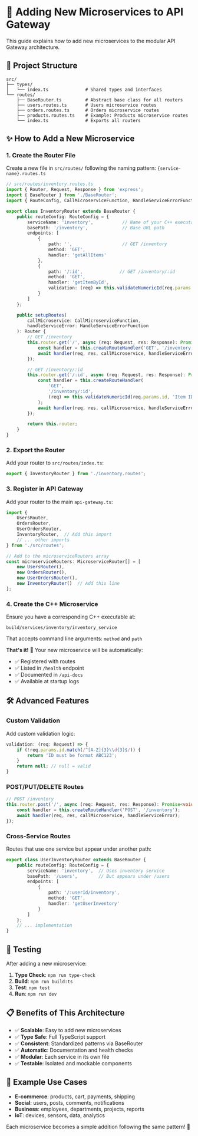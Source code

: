 # 🚀 Adding New Microservices to API Gateway

This guide explains how to add new microservices to the modular API Gateway architecture.

## 📁 Project Structure

```
src/
├── types/
│   └── index.ts              # Shared types and interfaces
└── routes/
    ├── BaseRouter.ts         # Abstract base class for all routers
    ├── users.routes.ts       # Users microservice routes
    ├── orders.routes.ts      # Orders microservice routes
    ├── products.routes.ts    # Example: Products microservice routes
    └── index.ts              # Exports all routers
```

## ✨ How to Add a New Microservice

### 1. Create the Router File

Create a new file in `src/routes/` following the naming pattern: `{service-name}.routes.ts`

```typescript
// src/routes/inventory.routes.ts
import { Router, Request, Response } from 'express';
import { BaseRouter } from './BaseRouter';
import { RouteConfig, CallMicroserviceFunction, HandleServiceErrorFunction } from '../types';

export class InventoryRouter extends BaseRouter {
    public routeConfig: RouteConfig = {
        serviceName: 'inventory',           // Name of your C++ executable
        basePath: '/inventory',             // Base URL path
        endpoints: [
            {
                path: '',                   // GET /inventory
                method: 'GET',
                handler: 'getAllItems'
            },
            {
                path: '/:id',              // GET /inventory/:id
                method: 'GET',
                handler: 'getItemById',
                validation: (req) => this.validateNumericId(req.params.id, 'Item ID')
            }
        ]
    };

    public setupRoutes(
        callMicroservice: CallMicroserviceFunction,
        handleServiceError: HandleServiceErrorFunction
    ): Router {
        // GET /inventory
        this.router.get('/', async (req: Request, res: Response): Promise<void> => {
            const handler = this.createRouteHandler('GET', '/inventory');
            await handler(req, res, callMicroservice, handleServiceError);
        });

        // GET /inventory/:id
        this.router.get('/:id', async (req: Request, res: Response): Promise<void> => {
            const handler = this.createRouteHandler(
                'GET', 
                '/inventory/:id',
                (req) => this.validateNumericId(req.params.id, 'Item ID')
            );
            await handler(req, res, callMicroservice, handleServiceError);
        });

        return this.router;
    }
}
```

### 2. Export the Router

Add your router to `src/routes/index.ts`:

```typescript
export { InventoryRouter } from './inventory.routes';
```

### 3. Register in API Gateway

Add your router to the main `api-gateway.ts`:

```typescript
import { 
    UsersRouter, 
    OrdersRouter, 
    UserOrdersRouter,
    InventoryRouter,  // Add this import
    // ... other imports
} from './src/routes';

// Add to the microserviceRouters array
const microserviceRouters: MicroserviceRouter[] = [
    new UsersRouter(),
    new OrdersRouter(),
    new UserOrdersRouter(),
    new InventoryRouter()  // Add this line
];
```

### 4. Create the C++ Microservice

Ensure you have a corresponding C++ executable at:
```
build/services/inventory/inventory_service
```

That accepts command line arguments: `method` and `path`

**That's it!** 🎉 Your new microservice will be automatically:
- ✅ Registered with routes
- ✅ Listed in `/health` endpoint
- ✅ Documented in `/api-docs`
- ✅ Available at startup logs

## 🛠️ Advanced Features

### Custom Validation

Add custom validation logic:

```typescript
validation: (req: Request) => {
    if (!req.params.id.match(/^[A-Z]{3}\\d{3}$/)) {
        return 'ID must be format ABC123';
    }
    return null; // null = valid
}
```

### POST/PUT/DELETE Routes

```typescript
// POST /inventory
this.router.post('/', async (req: Request, res: Response): Promise<void> => {
    const handler = this.createRouteHandler('POST', '/inventory');
    await handler(req, res, callMicroservice, handleServiceError);
});
```

### Cross-Service Routes

Routes that use one service but appear under another path:

```typescript
export class UserInventoryRouter extends BaseRouter {
    public routeConfig: RouteConfig = {
        serviceName: 'inventory',  // Uses inventory service
        basePath: '/users',        // But appears under /users
        endpoints: [
            {
                path: '/:userId/inventory',
                method: 'GET',
                handler: 'getUserInventory'
            }
        ]
    };
    // ... implementation
}
```

## 🧪 Testing

After adding a new microservice:

1. **Type Check**: `npm run type-check`
2. **Build**: `npm run build:ts`
3. **Test**: `npm test`
4. **Run**: `npm run dev`

## 📋 Benefits of This Architecture

- ✅ **Scalable**: Easy to add new microservices
- ✅ **Type Safe**: Full TypeScript support
- ✅ **Consistent**: Standardized patterns via BaseRouter
- ✅ **Automatic**: Documentation and health checks
- ✅ **Modular**: Each service in its own file
- ✅ **Testable**: Isolated and mockable components

## 🎯 Example Use Cases

- **E-commerce**: products, cart, payments, shipping
- **Social**: users, posts, comments, notifications  
- **Business**: employees, departments, projects, reports
- **IoT**: devices, sensors, data, analytics

Each microservice becomes a simple addition following the same pattern! 🚀